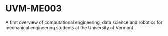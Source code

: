 # UVM-ME003
A first overview of computational engineering, data science and robotics for mechanical engineering students at the University of Vermont

